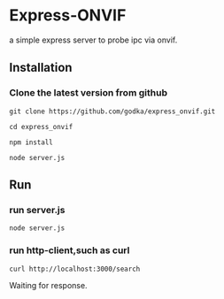 # Express-ONVIF

a simple express server to probe ipc via onvif.

## Installation


### Clone the latest version from github
`git clone https://github.com/godka/express_onvif.git`

`cd express_onvif`

`npm install`

`node server.js`

## Run
### run server.js
`node server.js`
### run http-client,such as curl
`curl http://localhost:3000/search`

Waiting for response.